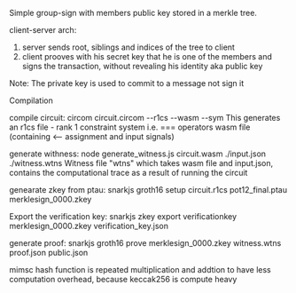 Simple group-sign with members public key stored in a merkle tree. 

client-server arch: 
1) server sends root, siblings and indices of the tree to client
2) client prooves with his secret key that he is one of the members and signs the transaction, without revealing his identity aka public key


Note: The private key is used to commit to a message not sign it 



Compilation

compile circuit: circom circuit.circom --r1cs --wasm --sym
This generates an r1cs file - rank 1 constraint system i.e. === operators
wasm file (containing <--  assignment and input signals)

generate withness: node generate_witness.js circuit.wasm ./input.json ./witness.wtns
Witness file "wtns" which takes wasm file and input.json, contains the computational trace as a result of running the circuit

genearate zkey from ptau: snarkjs groth16 setup circuit.r1cs pot12_final.ptau merklesign_0000.zkey

Export the verification key: snarkjs zkey export verificationkey merklesign_0000.zkey verification_key.json

generate proof: snarkjs groth16 prove merklesign_0000.zkey witness.wtns proof.json public.json

mimsc hash function is repeated multiplication and addtion to have less computation overhead, because keccak256 is compute heavy




